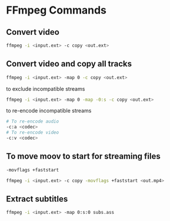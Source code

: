 # FFmpeg Commands

## Convert video

```sh
ffmpeg -i <input.ext> -c copy <out.ext>
```

## Convert video and copy all tracks

```sh
ffmpeg -i <input.ext> -map 0 -c copy <out.ext>
```

to exclude incompatible streams

```sh
ffmpeg -i <input.ext> -map 0 -map -0:s -c copy <out.ext>
```

to re-encode incompatible streams

```sh
# To re-encode audio
-c:a <codec>
# To re-encode video
-c:v <codec>
```

## To move moov to start for streaming files

```sh
-movflags +faststart
```

```sh
ffmpeg -i <input.ext> -c copy -movflags +faststart <out.mp4>
```

## Extract subtitles

```sh
ffmpeg -i <input.ext> -map 0:s:0 subs.ass
```
